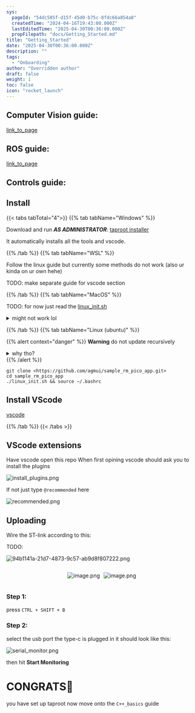 ```yaml
---
sys:
  pageId: "54dc585f-d15f-45d0-b75c-8fdc66a854a8"
  createdTime: "2024-04-16T19:43:00.000Z"
  lastEditedTime: "2025-04-30T00:36:00.000Z"
  propFilepath: "docs/Getting_Started.md"
title: "Getting_Started"
date: "2025-04-30T00:36:00.000Z"
description: ""
tags:
  - "Onboarding"
author: "Overridden author"
draft: false
weight: 1
toc: false
icon: "rocket_launch"
---
```


## Computer Vision guide:

[link_to_page](86d45bc0-388b-4d26-8848-44f255f73d0e)

## ROS guide:

[link_to_page](3c76c1de-ec8f-46d6-8b0a-294005edc2d5)

## Controls guide:

## Install

{{< tabs tabTotal="4">}}
{{% tab tabName="Windows" %}}

Download and run _**AS ADMINISTRATOR**_: [taproot installer](https://github.com/Thornbots/TeachingFreshies/releases/tag/1.0)

It automatically installs all the tools and vscode.

{{% /tab %}}
{{% tab tabName="WSL" %}}

Follow the linux guide but currently some methods do not work (also ur kinda on ur own hehe)

TODO: make separate guide for vscode section

{{% /tab %}}
{{% tab tabName="MacOS" %}}

TODO: for now just read the [linux_init.sh](https://github.com/agmui/sample_rm_pico_app/blob/main/linux_init.sh)

<details>
<summary>might not work lol</summary>

`brew install libusb pkg-config`

Next install: [vscode](https://code.visualstudio.com/Download)

</details>

{{% /tab %}}
{{% tab tabName="Linux (ubuntu)" %}}

{{% alert context="danger" %}}
**Warning** do not update recursively
<details>
<summary>why tho?</summary>
There are some submodules that may go on for a while (like tinyusb) and I highly
recommend you don't need to get them.
If you want to see what submodules I update just look in `linux_init.sh`
</details>
{{% /alert %}}

```shell
git clone <https://github.com/agmui/sample_rm_pico_app.git>
cd sample_rm_pico_app
./linux_init.sh && source ~/.bashrc
```

## Install VScode

[vscode](https://code.visualstudio.com/Download)

{{% /tab %}}
{{< /tabs >}}

## VScode extensions

Have vscode open this repo
When first opining vscode should ask you to install the plugins

![install_plugins.png](https://prod-files-secure.s3.us-west-2.amazonaws.com/d518164a-d88e-44d1-a4ee-3adb3bd8bce0/89bd30f0-1825-4e77-867b-0a41ce370880/install_plugins.png?X-Amz-Algorithm=AWS4-HMAC-SHA256&X-Amz-Content-Sha256=UNSIGNED-PAYLOAD&X-Amz-Credential=ASIAZI2LB466XPLBLH4G%2F20250713%2Fus-west-2%2Fs3%2Faws4_request&X-Amz-Date=20250713T220751Z&X-Amz-Expires=3600&X-Amz-Security-Token=IQoJb3JpZ2luX2VjEAYaCXVzLXdlc3QtMiJHMEUCIQCABK3vFj36AdAiwLbuSmSgauBIFfT8JaVF9zByhLznxAIgXcNKUpiCmC6dx1a6nn%2Fnm0JySJlZ2KEsCA5d9n8zmoEq%2FwMIHxAAGgw2Mzc0MjMxODM4MDUiDAdxi3HORH38z50wgircA%2FQnJAZttjU6mptDmyCw6k3kqcdBSV14IQFVRjNPUrssZft2blzTDS%2F6I1OwrCTYXr3BodK1NWXOrGQOJUJchv9kpb9CObPxYPs%2Bj039EOobqd1yZ3yV5zL2XpoUReG4dCH5drVOqQK03Lr%2FDvnyFqGPBQBmwOjKiUVyL3buC0tT6%2F5hW4pL97XjRWqyfKm30ihLBfl6W%2Fx%2BSCP%2FUvJQMA3MWNEKvbEwdNKR%2F92lhK9NbTP6gIUpmWQet4tP3SRHZjwhyNXSEwr4WWJrnZ1c0emXyRjqUf5VeZaIDxn55eyfMZQ%2BfboiB7%2FqITvOwXT2M8VZqozQ%2Fc8RaNW1K81xu%2BlOoh1r5WWdVJDBUA9MeOIVvpfYVPQH9oZf%2FIYl%2BHEix%2BG%2F5g8bTkZ6HnV0ZcHkFZoJsA7ozgM%2Fz5SIiyP20O7hH7SP4c%2B8QeMuj%2FQUamu49aX2e1o6YRuTUe5bZiyRY0eTKLsr2clJfyLEf1IwBy%2FHPy4zD3mUSXkWHmWxAQQSasrIiXArkkthZJebIBEqIRDi4%2BRwDVLhiubgKNXQNyLAUe%2BqrrT1drbZ79ZUsg8AZzvgAvkrvf2hE6JfNMCHUXNL2CImKS7NYRf4sDEPeiNLYD80%2F98g3t0IdDgcMKPI0MMGOqUBVGxXjK5YR6v0hSyY6smglEbZktL8UDVla4zuVc8B6SA%2BdFaOx%2Bml0KQTdXMrsfoah0X%2Flkheru6A9zW5gbaOBaXwYFO8juw6R4XKvIDdGkms7fEhhzQpcxHyLqLN6%2BG2ObYMdTF8ll3zLaCNnRMpTg%2BetQwqTMJLR%2Be1VlfcS2SwooS8Ktf2fnNoOesXZ%2F8QSFR6yZcP0DTOJG%2F%2FDAjD342NNJYG&X-Amz-Signature=7edf199c0d1ab947bdf1af3993951efb0ba8bce69d81b502440f0349067e7f35&X-Amz-SignedHeaders=host&x-amz-checksum-mode=ENABLED&x-id=GetObject)

If not just type `@recommended` here  

![recommended.png](https://prod-files-secure.s3.us-west-2.amazonaws.com/d518164a-d88e-44d1-a4ee-3adb3bd8bce0/61e661e9-5d85-4dfc-be0d-8d2097a5e793/recommended.png?X-Amz-Algorithm=AWS4-HMAC-SHA256&X-Amz-Content-Sha256=UNSIGNED-PAYLOAD&X-Amz-Credential=ASIAZI2LB466XPLBLH4G%2F20250713%2Fus-west-2%2Fs3%2Faws4_request&X-Amz-Date=20250713T220751Z&X-Amz-Expires=3600&X-Amz-Security-Token=IQoJb3JpZ2luX2VjEAYaCXVzLXdlc3QtMiJHMEUCIQCABK3vFj36AdAiwLbuSmSgauBIFfT8JaVF9zByhLznxAIgXcNKUpiCmC6dx1a6nn%2Fnm0JySJlZ2KEsCA5d9n8zmoEq%2FwMIHxAAGgw2Mzc0MjMxODM4MDUiDAdxi3HORH38z50wgircA%2FQnJAZttjU6mptDmyCw6k3kqcdBSV14IQFVRjNPUrssZft2blzTDS%2F6I1OwrCTYXr3BodK1NWXOrGQOJUJchv9kpb9CObPxYPs%2Bj039EOobqd1yZ3yV5zL2XpoUReG4dCH5drVOqQK03Lr%2FDvnyFqGPBQBmwOjKiUVyL3buC0tT6%2F5hW4pL97XjRWqyfKm30ihLBfl6W%2Fx%2BSCP%2FUvJQMA3MWNEKvbEwdNKR%2F92lhK9NbTP6gIUpmWQet4tP3SRHZjwhyNXSEwr4WWJrnZ1c0emXyRjqUf5VeZaIDxn55eyfMZQ%2BfboiB7%2FqITvOwXT2M8VZqozQ%2Fc8RaNW1K81xu%2BlOoh1r5WWdVJDBUA9MeOIVvpfYVPQH9oZf%2FIYl%2BHEix%2BG%2F5g8bTkZ6HnV0ZcHkFZoJsA7ozgM%2Fz5SIiyP20O7hH7SP4c%2B8QeMuj%2FQUamu49aX2e1o6YRuTUe5bZiyRY0eTKLsr2clJfyLEf1IwBy%2FHPy4zD3mUSXkWHmWxAQQSasrIiXArkkthZJebIBEqIRDi4%2BRwDVLhiubgKNXQNyLAUe%2BqrrT1drbZ79ZUsg8AZzvgAvkrvf2hE6JfNMCHUXNL2CImKS7NYRf4sDEPeiNLYD80%2F98g3t0IdDgcMKPI0MMGOqUBVGxXjK5YR6v0hSyY6smglEbZktL8UDVla4zuVc8B6SA%2BdFaOx%2Bml0KQTdXMrsfoah0X%2Flkheru6A9zW5gbaOBaXwYFO8juw6R4XKvIDdGkms7fEhhzQpcxHyLqLN6%2BG2ObYMdTF8ll3zLaCNnRMpTg%2BetQwqTMJLR%2Be1VlfcS2SwooS8Ktf2fnNoOesXZ%2F8QSFR6yZcP0DTOJG%2F%2FDAjD342NNJYG&X-Amz-Signature=d4e2e130bf037fdff4c224c597dceaa8e990045b3dba68b76fc33b294587aa35&X-Amz-SignedHeaders=host&x-amz-checksum-mode=ENABLED&x-id=GetObject)

## Uploading

Wire the ST-link according to this:

TODO:

![94b1141a-21d7-4873-9c57-ab9d8f807222.png](https://prod-files-secure.s3.us-west-2.amazonaws.com/d518164a-d88e-44d1-a4ee-3adb3bd8bce0/e5fad17d-ab82-4300-9f4c-505ab4b1202c/94b1141a-21d7-4873-9c57-ab9d8f807222.png?X-Amz-Algorithm=AWS4-HMAC-SHA256&X-Amz-Content-Sha256=UNSIGNED-PAYLOAD&X-Amz-Credential=ASIAZI2LB466XPLBLH4G%2F20250713%2Fus-west-2%2Fs3%2Faws4_request&X-Amz-Date=20250713T220751Z&X-Amz-Expires=3600&X-Amz-Security-Token=IQoJb3JpZ2luX2VjEAYaCXVzLXdlc3QtMiJHMEUCIQCABK3vFj36AdAiwLbuSmSgauBIFfT8JaVF9zByhLznxAIgXcNKUpiCmC6dx1a6nn%2Fnm0JySJlZ2KEsCA5d9n8zmoEq%2FwMIHxAAGgw2Mzc0MjMxODM4MDUiDAdxi3HORH38z50wgircA%2FQnJAZttjU6mptDmyCw6k3kqcdBSV14IQFVRjNPUrssZft2blzTDS%2F6I1OwrCTYXr3BodK1NWXOrGQOJUJchv9kpb9CObPxYPs%2Bj039EOobqd1yZ3yV5zL2XpoUReG4dCH5drVOqQK03Lr%2FDvnyFqGPBQBmwOjKiUVyL3buC0tT6%2F5hW4pL97XjRWqyfKm30ihLBfl6W%2Fx%2BSCP%2FUvJQMA3MWNEKvbEwdNKR%2F92lhK9NbTP6gIUpmWQet4tP3SRHZjwhyNXSEwr4WWJrnZ1c0emXyRjqUf5VeZaIDxn55eyfMZQ%2BfboiB7%2FqITvOwXT2M8VZqozQ%2Fc8RaNW1K81xu%2BlOoh1r5WWdVJDBUA9MeOIVvpfYVPQH9oZf%2FIYl%2BHEix%2BG%2F5g8bTkZ6HnV0ZcHkFZoJsA7ozgM%2Fz5SIiyP20O7hH7SP4c%2B8QeMuj%2FQUamu49aX2e1o6YRuTUe5bZiyRY0eTKLsr2clJfyLEf1IwBy%2FHPy4zD3mUSXkWHmWxAQQSasrIiXArkkthZJebIBEqIRDi4%2BRwDVLhiubgKNXQNyLAUe%2BqrrT1drbZ79ZUsg8AZzvgAvkrvf2hE6JfNMCHUXNL2CImKS7NYRf4sDEPeiNLYD80%2F98g3t0IdDgcMKPI0MMGOqUBVGxXjK5YR6v0hSyY6smglEbZktL8UDVla4zuVc8B6SA%2BdFaOx%2Bml0KQTdXMrsfoah0X%2Flkheru6A9zW5gbaOBaXwYFO8juw6R4XKvIDdGkms7fEhhzQpcxHyLqLN6%2BG2ObYMdTF8ll3zLaCNnRMpTg%2BetQwqTMJLR%2Be1VlfcS2SwooS8Ktf2fnNoOesXZ%2F8QSFR6yZcP0DTOJG%2F%2FDAjD342NNJYG&X-Amz-Signature=a61e1dfa1af5afce0fbf4fd86425117dcd6a6739f66cc3180eb09d9a4beb13c5&X-Amz-SignedHeaders=host&x-amz-checksum-mode=ENABLED&x-id=GetObject)

<div style="display: flex;flex-direction: row; column-gap:10px; max-width: 630px;justify-content: center;">
<div>

![image.png](https://prod-files-secure.s3.us-west-2.amazonaws.com/d518164a-d88e-44d1-a4ee-3adb3bd8bce0/210ecb78-1116-4d7b-b9b7-2292f66fa2c2/image.png?X-Amz-Algorithm=AWS4-HMAC-SHA256&X-Amz-Content-Sha256=UNSIGNED-PAYLOAD&X-Amz-Credential=ASIAZI2LB466SPLZJQMP%2F20250713%2Fus-west-2%2Fs3%2Faws4_request&X-Amz-Date=20250713T220754Z&X-Amz-Expires=3600&X-Amz-Security-Token=IQoJb3JpZ2luX2VjEAYaCXVzLXdlc3QtMiJGMEQCIAEzhBUY%2Bc4FeJm5HltiBLSM9eKQY3e5vU12f6G%2Fy3dtAiBBCxObZAeIHa6UzjM%2FEIghikksGe8Khod6dr%2F95CWJDir%2FAwgfEAAaDDYzNzQyMzE4MzgwNSIMA%2BO9bmIXi3YF4yoFKtwDqnh2Qs9VhAPHrhgBXMzCev80RRsSK0Ce8kKwkMPzTqDYl3Zdjle2Hhvh4izbiCck3mG2R4jZV8kNrV1xjwaX4ee7P6SfNLSFN%2F41I68vmO57KIh4fTXs26sZJ0ktqedyGVr%2F7DU4YL%2BPbhfH26%2BdXBFZq%2FnRZFH4zcnCK43xZoAmIOHdhmpwWNFSZt96SNZ11Wce4TZMKMQ%2BhqwIXgaskHRhuVQnEmZtsh0se2%2BVmPSqQgv3xQouZroD5uXgIeXtCBaGQve1orKFQkfhWHletRQQ%2BrPhhKXw7TmA9H2eEcoB4xqZLgjV5p5euYpSZxvyhQybTSml1cl7DuzXJ3ICY40%2BLH1vbOmstzIoklfnH2b1ZiafcVmLcYdzlPotna2NMIDcyF1dcer%2Fazxr3wD88tJH0mLuVXbpo2PbTINzsY%2BYRx6wyOMVdKC2%2FNsdDlfMcveATRWHfd3vmH8k5L0vF5IJOkFC1osXFDNMRFPTUbxt%2BKDcqrndlXrK1ncoikrVuePr%2BwwYKvSVRS3Eq2brYI1wD6Bs2D6yV0VL6qnBoo0GcWyfteNiUyUXPlkrwbnjkIiVqhEYzfMp8n9w7CIEhcBeL8SHo15P7le%2BLSjhhzXhpAGeaTn8DiEvNmww1cjQwwY6pgHmLRa769Wq1ZlvEvaAzEn0VAjkPTyIJq2Xuszs5P7rZD%2FvY8DMGd33xAlK1%2FouFoPwkzpH9WOkZh%2FJXvXvRPRW2RI5vWXeAVQ8HUod5pPw6lBY76x1qwlKYf6uSDrpdeAyVAniCHVGtCCsmhmcywcpO0ZmQ5dgo62crET3xQgMzw4LRMfiM4ja3BzN70hZUJ%2BRDmFelMwDhGkyHOwphgAVACtyrDcJ&X-Amz-Signature=063914d82e76139822b6a7d41f8fefb048986ac4b62f1714b76bc22803706654&X-Amz-SignedHeaders=host&x-amz-checksum-mode=ENABLED&x-id=GetObject)

</div>
<div>

![image.png](https://prod-files-secure.s3.us-west-2.amazonaws.com/d518164a-d88e-44d1-a4ee-3adb3bd8bce0/33a0fd0f-8ca6-4a86-8e09-26e95ded1fff/image.png?X-Amz-Algorithm=AWS4-HMAC-SHA256&X-Amz-Content-Sha256=UNSIGNED-PAYLOAD&X-Amz-Credential=ASIAZI2LB4666Y3EVA3K%2F20250713%2Fus-west-2%2Fs3%2Faws4_request&X-Amz-Date=20250713T220754Z&X-Amz-Expires=3600&X-Amz-Security-Token=IQoJb3JpZ2luX2VjEAYaCXVzLXdlc3QtMiJIMEYCIQDR08pHloS%2Bx6MgXQiiJkWQomjOvOWx%2BmGPBzFokJ0XbAIhAKQ0Uj%2BvfLh%2Bs3%2B%2BXUfS6zwKnbD6iWyvdGZ39dCeZjurKv8DCB4QABoMNjM3NDIzMTgzODA1IgyY0%2Bb%2F7ULpySLLWvIq3AP4jmx6uCSep201YEykylA4GhihXHPkNfBfk%2FFEq8Rsso6n4cIDd1zbqjcbgCvyJcqBHna0ZPXk16UR2LeuRqkSfCh8VJ7z75kUzJunbf6DV%2FLfx4CtUSzlRbGxYO0vLzHzWsj8idYz5r5YtruWEhFv7Y9lbK9bmIrgrWW4W71Bub8%2FOuF5Xt%2BncpkqVCkiuP8SQMJ%2BY%2BjC3r%2FCX%2B7DamW%2BJssDzRhVL%2FGMH5Z%2B8cOQ6IrjEXY72sDI0gQ9fqQK9iR%2FNCqIBO5v9UH6eHcPkYKhjm7wcyTLB7%2BuDBClltUsjGYjGw0UXGyZigXoSPbx3upRSjMko8ohAvmf6i3H%2BnXiSuob6YQjmYj4KL8%2FCZiY5rS6gzJ4X7FDvNrnChLz6EJXbnkuRnsqz6RJMbEI8XbKgmNUkRKNcwDcDxs00z632D44Wr5EaLBKt72dcRgNLpHynCT%2BFRduFYQuLgoX%2BQPAtFc6AQk6U4lTdxlMMibJnMw1CZFAV%2FisiDQ7xBuWfr%2FewkjPiosj7IH3Yi1jsO7s8R7Gq77ynh5olo1C6kAGJEDPsEdPZHWeUnuSVGZ%2Bi%2BJvKUcw5tI%2FlZAGBbnaHcZdhIxqa2yn5kgGt16QJT%2BBkLyfIeyzxIFqI5bZcTD4x9DDBjqkAU84JxuUNGPHIQV58iXcBdGPpBz%2BSYal95ztaMP7dD4E4ZH%2FPUz70YHrfYCYaOtJ%2FXpwisPrTfpyjJMjjeFc%2FuV2zLduvKlAN5WgQylmopP4LltOVVzW%2BX8pU7fkCEiYJ056esIHUJtl%2FyMNiD6YAJdPQRmPlhS%2FEoBThisKJ4RCcgp5Nar2PcVjmMyb1peeo4mqrQHEoQN4r36asAKp2FpjX3Dp&X-Amz-Signature=ce2c65268de7c77e69a80f276be5cf296ecd68fcaa08f0eba875f4231dfe96bb&X-Amz-SignedHeaders=host&x-amz-checksum-mode=ENABLED&x-id=GetObject)

</div>
</div>

### Step 1:

press `CTRL + SHIFT + B`

### Step 2:

select the usb port the type-c is plugged in it should look like this:

![serial_monitor.png](https://prod-files-secure.s3.us-west-2.amazonaws.com/d518164a-d88e-44d1-a4ee-3adb3bd8bce0/f03f4774-05d4-4393-b6a0-d5efb6d315ab/serial_monitor.png?X-Amz-Algorithm=AWS4-HMAC-SHA256&X-Amz-Content-Sha256=UNSIGNED-PAYLOAD&X-Amz-Credential=ASIAZI2LB466XPLBLH4G%2F20250713%2Fus-west-2%2Fs3%2Faws4_request&X-Amz-Date=20250713T220751Z&X-Amz-Expires=3600&X-Amz-Security-Token=IQoJb3JpZ2luX2VjEAYaCXVzLXdlc3QtMiJHMEUCIQCABK3vFj36AdAiwLbuSmSgauBIFfT8JaVF9zByhLznxAIgXcNKUpiCmC6dx1a6nn%2Fnm0JySJlZ2KEsCA5d9n8zmoEq%2FwMIHxAAGgw2Mzc0MjMxODM4MDUiDAdxi3HORH38z50wgircA%2FQnJAZttjU6mptDmyCw6k3kqcdBSV14IQFVRjNPUrssZft2blzTDS%2F6I1OwrCTYXr3BodK1NWXOrGQOJUJchv9kpb9CObPxYPs%2Bj039EOobqd1yZ3yV5zL2XpoUReG4dCH5drVOqQK03Lr%2FDvnyFqGPBQBmwOjKiUVyL3buC0tT6%2F5hW4pL97XjRWqyfKm30ihLBfl6W%2Fx%2BSCP%2FUvJQMA3MWNEKvbEwdNKR%2F92lhK9NbTP6gIUpmWQet4tP3SRHZjwhyNXSEwr4WWJrnZ1c0emXyRjqUf5VeZaIDxn55eyfMZQ%2BfboiB7%2FqITvOwXT2M8VZqozQ%2Fc8RaNW1K81xu%2BlOoh1r5WWdVJDBUA9MeOIVvpfYVPQH9oZf%2FIYl%2BHEix%2BG%2F5g8bTkZ6HnV0ZcHkFZoJsA7ozgM%2Fz5SIiyP20O7hH7SP4c%2B8QeMuj%2FQUamu49aX2e1o6YRuTUe5bZiyRY0eTKLsr2clJfyLEf1IwBy%2FHPy4zD3mUSXkWHmWxAQQSasrIiXArkkthZJebIBEqIRDi4%2BRwDVLhiubgKNXQNyLAUe%2BqrrT1drbZ79ZUsg8AZzvgAvkrvf2hE6JfNMCHUXNL2CImKS7NYRf4sDEPeiNLYD80%2F98g3t0IdDgcMKPI0MMGOqUBVGxXjK5YR6v0hSyY6smglEbZktL8UDVla4zuVc8B6SA%2BdFaOx%2Bml0KQTdXMrsfoah0X%2Flkheru6A9zW5gbaOBaXwYFO8juw6R4XKvIDdGkms7fEhhzQpcxHyLqLN6%2BG2ObYMdTF8ll3zLaCNnRMpTg%2BetQwqTMJLR%2Be1VlfcS2SwooS8Ktf2fnNoOesXZ%2F8QSFR6yZcP0DTOJG%2F%2FDAjD342NNJYG&X-Amz-Signature=cf3f4560693cfbfdebb8e637301392fb0a58fdb6bcbc0de8f507153644c748d6&X-Amz-SignedHeaders=host&x-amz-checksum-mode=ENABLED&x-id=GetObject)

then hit **Start Monitoring**

# CONGRATS🎉

you have set up taproot now move onto the `C++_basics` guide

